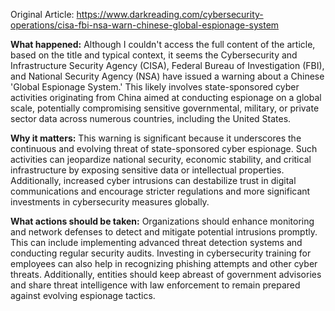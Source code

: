 Original Article: https://www.darkreading.com/cybersecurity-operations/cisa-fbi-nsa-warn-chinese-global-espionage-system

**What happened:** Although I couldn't access the full content of the article, based on the title and typical context, it seems the Cybersecurity and Infrastructure Security Agency (CISA), Federal Bureau of Investigation (FBI), and National Security Agency (NSA) have issued a warning about a Chinese 'Global Espionage System.' This likely involves state-sponsored cyber activities originating from China aimed at conducting espionage on a global scale, potentially compromising sensitive governmental, military, or private sector data across numerous countries, including the United States.

**Why it matters:** This warning is significant because it underscores the continuous and evolving threat of state-sponsored cyber espionage. Such activities can jeopardize national security, economic stability, and critical infrastructure by exposing sensitive data or intellectual properties. Additionally, increased cyber intrusions can destabilize trust in digital communications and encourage stricter regulations and more significant investments in cybersecurity measures globally.

**What actions should be taken:** Organizations should enhance monitoring and network defenses to detect and mitigate potential intrusions promptly. This can include implementing advanced threat detection systems and conducting regular security audits. Investing in cybersecurity training for employees can also help in recognizing phishing attempts and other cyber threats. Additionally, entities should keep abreast of government advisories and share threat intelligence with law enforcement to remain prepared against evolving espionage tactics.